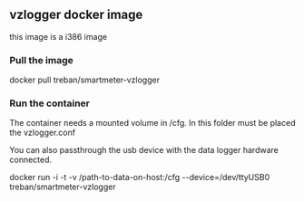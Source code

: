## vzlogger docker image

this image is a i386 image

### Pull the image

docker pull treban/smartmeter-vzlogger

### Run the container

The container needs a mounted volume in /cfg.
In this folder must be placed the vzlogger.conf

You can also passthrough the usb device with the data logger hardware connected. 

docker run -i -t -v /path-to-data-on-host:/cfg --device=/dev/ttyUSB0 treban/smartmeter-vzlogger
